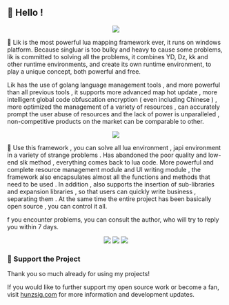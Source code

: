 ## 👋 Hello !

<!-- https://github.com/DenverCoder1/readme-typing-svg -->
<p align="center">
<img src="https://readme-typing-svg.demolab.com?font=Orbitron&size=25&pause=1000&center=true&vCenter=true&random=false&width=600&lines=Welcome+to+the+lik+framework!;Creating+the+ultimate+lua+warcraft3+maps!" />
</p>

🚀 Lik is the most powerful lua mapping framework ever, it runs on windows platform. Because singluar is too bulky and heavy to cause some problems, lik is committed to solving all the problems, it combines YD, Dz, kk and other runtime environments, and create its own runtime environment, to play a unique concept, both powerful and free.

Lik has the use of golang language management tools , and more powerful than all previous tools , it supports more advanced map hot update , more intelligent global code obfuscation encryption ( even including Chinese ) , more optimized the management of a variety of resources , can accurately prompt the user abuse of resources and the lack of power is unparalleled , non-competitive products on the market can be comparable to other.

<p align="center">
<!-- https://github.com/tandpfun/skill-icons -->
<img align="center" src="https://skillicons.dev/icons?i=git,github,windows,idea,lua,go,md,ps,ae,au&theme=light" />
</p>

🌈 Use this framework , you can solve all lua environment , japi environment in a variety of strange problems . Has abandoned the poor quality and low-end slk method , everything comes back to lua code. More powerful and complete resource management module and UI writing module , the framework also encapsulates almost all the functions and methods that need to be used . In addition , also supports the insertion of sub-libraries and expansion libraries , so that users can quickly write business , separating them . At the same time the entire project has been basically open source , you can control it all.

f you encounter problems, you can consult the author, who will try to reply you within 7 days.

<!-- https://github.com/badges/shields -->
<p align="center">
<a href="https://github.com/w3lik"><img src="https://img.shields.io/badge/GitHub-lik-blue?logo=github" /></a>
<img src="https://img.shields.io/badge/QQ群-818513385-orange?logo=tencentqq" />
<img src="https://img.shields.io/badge/QQ-854588403-green?logo=tencentqq" />
</p>

### 💖 Support the Project

Thank you so much already for using my projects!

If you would like to further support my open source work or become a fan, visit <a href='https://www.hunzsig.com' target='_blank'>hunzsig.com</a> for more information and development updates.